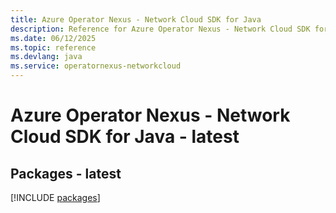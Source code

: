 ```yaml
---
title: Azure Operator Nexus - Network Cloud SDK for Java
description: Reference for Azure Operator Nexus - Network Cloud SDK for Java
ms.date: 06/12/2025
ms.topic: reference
ms.devlang: java
ms.service: operatornexus-networkcloud
---
```

# Azure Operator Nexus - Network Cloud SDK for Java - latest
## Packages - latest
[!INCLUDE [packages](operator-nexus---network-cloud-index.md)]